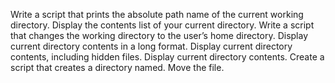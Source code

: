 Write a script that prints the absolute path name of the current working directory.
Display the contents list of your current directory.
Write a script that changes the working directory to the user’s home directory.
Display current directory contents in a long format.
Display current directory contents, including hidden files.
Display current directory contents.
Create a script that creates a directory named.
Move the file.

